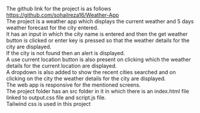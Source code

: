 The github link for the project is as follows
<br>
https://github.com/sohailreza16/Weather-App
<br>
The project is a weather app which displays the current weather and 5 days weather forecast for the city entered.
<br>
It has an input in which the city name is entered and then the get weather button is clicked or enter key is pressed so that the weather details for the city are displayed.
<br>
If the city is not found then an alert is displayed.
<br>
A use current location button is also present on clicking which the weather details for the current location are displayed.
<br>
A dropdown is also added to show the recent cities searched and on clicking on the city the weather details for the city are displayed.
<br>
The web app is responsive for the mentioned screens.
<br>
The project folder has an src folder in it in which there is an index.html file linked to output.css file and script.js file.
<br>
Tailwind css is used in this project